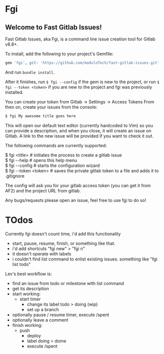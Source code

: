 # Fgi

## Welcome to Fast Gitlab Issues!

Fast Gitlab Issues, aka Fgi, is a command line issue creation tool for Gitlab v8.8+.

To install, add the following to your project's Gemfile:

```ruby
gem 'fgi', git: 'https://github.com/moduloTech/fast-gitlab-issues.git'
```

And run `bundle install`.

After it finishes, run `$ fgi --config` if the gem is new to the project, or run `$ fgi --token <token>` if you are new to the project and fgi was previously installed.

You can create your token from Gitlab -> Settings -> Access Tokens
From then on, create your issues from the console:

```sh
$ fgi My awesome title goes here
```

This will open our default text editor (currently hardcoded to Vim) so you can provide a description, and when you close, it will create an issue on Gitlab. A link to the new issue will be provided if you want to check it out.

The following commands are currently supported:

$ fgi \<title\>         \# initiates the process to create a gitlab issue  
$ fgi --help          \# opens this help menu  
$ fgi --config        \# starts the configuration wizard  
$ fgi --token \<token\> \# saves the private gitlab token to a file and adds it to .gitignore

The config will ask you for your gitlab access token (you can get it from AF2) and the project URL from gitlab.

Any bugs/requests please open an issue, feel free to use fgi to do so!

# TOdos
Currently fgi doesn't count time, i'd add this functionality
* start, pause, resume, finish, or something like that. 
* i'd add shortcuts "fgi new" > "fgi n"
* it doesn't operate with labels
* i couldn't find list command to enlist existing issues. something like "fgi list todo"

Lev's best workflow is:
* find an issue from todo or milestone with list command
* get its description
* start working:
  * start timer
	* change its label todo > doing (wip)
	* set up a branch
* optionally pause / resume timer, execute /spent
* optionally leave a comment
* finish working:
  * push
	* deploy
	* label doing > dome
	* execute /spent
